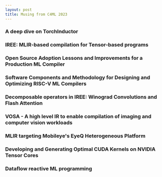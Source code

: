 ```yaml
---
layout: post
title: Musing from C4ML 2023
---
```


### A deep dive on TorchInductor
### IREE: MLIR-based compilation for Tensor-based programs
### Open Source Adoption Lessons and Improvements for a Production ML Compiler
### Software Components and Methodology for Designing and Optimizing RISC-V ML Compilers
### Decomposable operators in IREE: Winograd Convolutions and Flash Attention
### VOSA - A high level IR to enable compilation of imaging and computer vision workloads
### MLIR targeting Mobileye's EyeQ Heterogeneous Platform
### Developing and Generating Optimal CUDA Kernels on NVIDIA Tensor Cores
### Dataflow reactive ML programming
